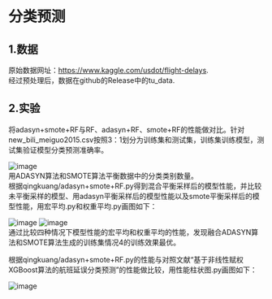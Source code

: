# 分类预测
## 1.数据
原始数据网址：https://www.kaggle.com/usdot/flight-delays.  
经过预处理后，数据在github的Release中的tu_data.
## 2.实验
将adasyn+smote+RF与RF、adasyn+RF、smote+RF的性能做对比。针对new_bili_meiguo2015.csv按照3：1划分为训练集和测试集，训练集训练模型，测试集验证模型分类预测准确率。
  
![image](https://user-images.githubusercontent.com/75230726/227077317-58853392-1987-4f9e-bd4c-7251e07d7b39.png)  
用ADASYN算法和SMOTE算法平衡数据中的分类类别数量。  
根据qingkuang/adasyn+smote+RF.py得到混合平衡采样后的模型性能，并比较未平衡采样的模型、用adasyn平衡采样后的模型性能以及smote平衡采样后的模型性能，用宏平均.py和权重平均.py画图如下：  
  
![image](https://user-images.githubusercontent.com/75230726/226902847-212acf49-3348-414e-b178-026cb107d07d.png)    ![image](https://user-images.githubusercontent.com/75230726/226902896-00150145-02d3-498d-874f-690cbb35ecb5.png)   
通过比较四种情况下模型性能的宏平均和权重平均的性能，发现融合ADASYN算法和SMOTE算法生成的训练集情况4的训练效果最优。  
   
根据qingkuang/adasyn+smote+RF.py的性能与对照文献“基于非线性赋权XGBoost算法的航班延误分类预测”的性能做比较，用性能柱状图.py画图如下：  
  
![image](https://user-images.githubusercontent.com/75230726/226903310-ef8efd1a-f69e-4dd0-92a9-402d7d5eee71.png)  






